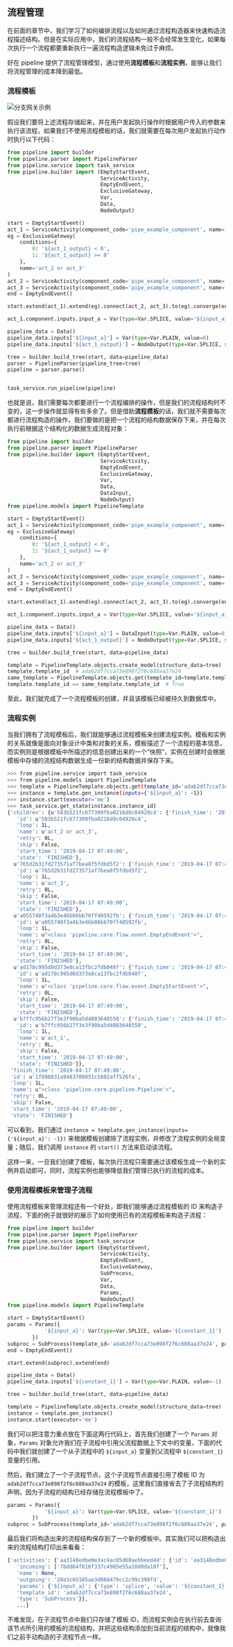 ## 流程管理

在前面的章节中，我们学习了如何编排流程以及如何通过流程构造器来快速构造流程描述结构。但是在实际应用中，我们的流程结构一般不会经常发生变化，如果每次执行一个流程都要重新执行一遍流程构造逻辑未免过于麻烦。

好在 pipeline 提供了流程管理模型，通过使用**流程模板**和**流程实例**，能够让我们将流程管理的成本降到最低。

### 流程模板

![分支网关示例](https://raw.githubusercontent.com/homholueng/md_pic/master/pipeline_doc/exclusive_gateway.png)

假设我们要将上述流程存储起来，并在用户发起执行操作时根据用户传入的参数来执行该流程，如果我们不使用流程模板的话，我们就需要在每次用户发起执行动作时执行以下代码：

```python
from pipeline import builder
from pipeline.parser import PipelineParser
from pipeline.service import task_service
from pipeline.builder import (EmptyStartEvent, 
                              ServiceActivity, 
                              EmptyEndEvent, 
                              ExclusiveGateway, 
                              Var, 
                              Data,
                              NodeOutput)

start = EmptyStartEvent()
act_1 = ServiceActivity(component_code='pipe_example_component', name='act_1')
eg = ExclusiveGateway(
    conditions={
        0: '${act_1_output} < 0',
        1: '${act_1_output} >= 0'
    },
    name='act_2 or act_3'
)
act_2 = ServiceActivity(component_code='pipe_example_component', name='act_2')
act_3 = ServiceActivity(component_code='pipe_example_component', name='act_3')
end = EmptyEndEvent()

start.extend(act_1).extend(eg).connect(act_2, act_3).to(eg).converge(end)

act_1.component.inputs.input_a = Var(type=Var.SPLICE, value='${input_a}')

pipeline_data = Data()
pipeline_data.inputs['${input_a}'] = Var(type=Var.PLAIN, value=0)
pipeline_data.inputs['${act_1_output}'] = NodeOutput(type=Var.SPLICE, source_act=act_1.id, source_key='input_a')

tree = builder.build_tree(start, data=pipeline_data)
parser = PipelineParser(pipeline_tree=tree)
pipeline = parser.parse()


task_service.run_pipeline(pipeline)
```

也就是说，我们需要每次都要进行一个流程编排的操作，但是我们的流程结构时不变的，这一步操作就显得有些多余了。但是借助**流程模板**的话，我们就不需要每次都进行流程构造的操作，我们要做的是把一个流程的结构数据保存下来，并在每次执行前根据这个结构化的数据生成流程对象：

```python
from pipeline import builder
from pipeline.parser import PipelineParser
from pipeline.builder import (EmptyStartEvent, 
                              ServiceActivity, 
                              EmptyEndEvent, 
                              ExclusiveGateway, 
                              Var, 
                              Data,
                              DataInput,
                              NodeOutput)
from pipeline.models import PipelineTemplate

start = EmptyStartEvent()
act_1 = ServiceActivity(component_code='pipe_example_component', name='act_1')
eg = ExclusiveGateway(
    conditions={
        0: '${act_1_output} < 0',
        1: '${act_1_output} >= 0'
    },
    name='act_2 or act_3'
)
act_2 = ServiceActivity(component_code='pipe_example_component', name='act_2')
act_3 = ServiceActivity(component_code='pipe_example_component', name='act_3')
end = EmptyEndEvent()

start.extend(act_1).extend(eg).connect(act_2, act_3).to(eg).converge(end)

act_1.component.inputs.input_a = Var(type=Var.SPLICE, value='${input_a}')

pipeline_data = Data()
pipeline_data.inputs['${input_a}'] = DataInput(type=Var.PLAIN, value=0)
pipeline_data.inputs['${act_1_output}'] = NodeOutput(type=Var.SPLICE, source_act=act_1.id, source_key='input_a')

tree = builder.build_tree(start, data=pipeline_data)

template = PipelineTemplate.objects.create_model(structure_data=tree)
template.template_id  # adab2df7cca73e898f2f6c688aa37e24
same_template = PipelineTemplate.objects.get(template_id=template.template_id)
template.template_id == same_template.template_id  # True
```

至此，我们就完成了一个流程模板的创建，并且该模板已经被持久到数据库中。

### 流程实例

当我们拥有了流程模板后，我们就能够通过流程模板来创建流程实例。模板和实例的关系就像是面向对象设计中类和对象的关系，模板描述了一个流程的基本信息，而实例则是根据模板中所描述的信息创建出来的一个“快照”，实例在创建时会根据模板中存储的流程结构数据生成一份新的结构数据并保存下来。

```bash
>>> from pipeline.service import task_service
>>> from pipeline.models import PipelineTemplate
>>> template = PipelineTemplate.objects.get(template_id='adab2df7cca73e898f2f6c688aa37e24')
>>> instance = template.gen_instance(inputs={'${input_a}': -1})
>>> instance.start(executor='me')
>>> task_service.get_state(instance.instance_id)
{'children': {u'583b521fc677309fba0216d0c04928c4': {'finish_time': '2019-04-17 07:49:00',
   'id': u'583b521fc677309fba0216d0c04928c4',
   'loop': 1L,
   'name': u'act_2 or act_3',
   'retry': 0L,
   'skip': False,
   'start_time': '2019-04-17 07:49:00',
   'state': 'FINISHED'},
  u'765d2b31fd273571af7bea8f5fdbd5f2': {'finish_time': '2019-04-17 07:49:00',
   'id': u'765d2b31fd273571af7bea8f5fdbd5f2',
   'loop': 1L,
   'name': u'act_3',
   'retry': 0L,
   'skip': False,
   'start_time': '2019-04-17 07:49:00',
   'state': 'FINISHED'},
  u'a055740f3a4b3e46b06bb70ff40592fb': {'finish_time': '2019-04-17 07:49:00',
   'id': u'a055740f3a4b3e46b06bb70ff40592fb',
   'loop': 1L,
   'name': u"<class 'pipeline.core.flow.event.EmptyEndEvent'>",
   'retry': 0L,
   'skip': False,
   'start_time': '2019-04-17 07:49:00',
   'state': 'FINISHED'},
  u'ad178c995d0d373e8ca13fbc2fdb048f': {'finish_time': '2019-04-17 07:49:00',
   'id': u'ad178c995d0d373e8ca13fbc2fdb048f',
   'loop': 1L,
   'name': u"<class 'pipeline.core.flow.event.EmptyStartEvent'>",
   'retry': 0L,
   'skip': False,
   'start_time': '2019-04-17 07:49:00',
   'state': 'FINISHED'},
  u'b7ffc956b27f3e3f90ba5d4803648550': {'finish_time': '2019-04-17 07:49:00',
   'id': u'b7ffc956b27f3e3f90ba5d4803648550',
   'loop': 1L,
   'name': u'act_1',
   'retry': 0L,
   'skip': False,
   'start_time': '2019-04-17 07:49:00',
   'state': 'FINISHED'}},
 'finish_time': '2019-04-17 07:49:00',
 'id': u'1f898831a9483708851c5802aff526fa',
 'loop': 1L,
 'name': u"<class 'pipeline.core.pipeline.Pipeline'>",
 'retry': 0L,
 'skip': False,
 'start_time': '2019-04-17 07:49:00',
 'state': 'FINISHED'}
```

可以看到，我们通过 `instance = template.gen_instance(inputs={'${input_a}': -1})` 来根据模板创建除了流程实例，并修改了流程实例的全局变量；随后，我们调用 `instance` 的 `start()` 方法来启动该流程。

这样一来，一旦我们创建了模板，每次执行流程只需要通过该模板生成一个新的实例并启动即可，同时，流程实例也能够降低我们管理已执行的流程的成本。

### 使用流程模板来管理子流程

使用流程模板来管理流程还有一个好处，即我们能够通过流程模板的 ID 来构造子流程，下面的例子就很好的展示了如何使用已有的流程模板来构造子流程：

```python
from pipeline import builder
from pipeline.parser import PipelineParser
from pipeline.service import task_service
from pipeline.builder import (EmptyStartEvent, 
                              ServiceActivity, 
                              EmptyEndEvent, 
                              ExclusiveGateway, 
                              SubProcess,
                              Var, 
                              Data,
                              Params,
                              NodeOutput)
from pipeline.models import PipelineTemplate

start = EmptyStartEvent()
params = Params({
            '${input_a}': Var(type=Var.SPLICE, value='${constant_1}')
        })
subproc = SubProcess(template_id='adab2df7cca73e898f2f6c688aa37e24', params=params)
end = EmptyEndEvent()

start.extend(subproc).extend(end)

pipeline_data = Data()
pipeline_data.inputs['${constant_1}'] = Var(type=Var.PLAIN, value=-1)

tree = builder.build_tree(start, data=pipeline_data)

template = PipelineTemplate.objects.create_model(structure_data=tree)
instance = template.gen_instance()
instance.start(executor='me')
```

我们可以把注意力重点放在下面这两行代码上，首先我们创建了一个 `Params` 对象，`Params` 对象允许我们在子流程中引用父流程数据上下文中的变量，下面的代码中我们就创建了一个从子流程中的 `${input_a}` 变量到父流程中 `${constant_1}` 变量的引用。

然后，我们建立了一个子流程节点，这个子流程节点直接引用了模板 ID 为 `adab2df7cca73e898f2f6c688aa37e24` 的模板，这里我们直接省去了子流程结构的声明，因为子流程的结构已经存储在流程模板中了。

```python
params = Params({
            '${input_a}': Var(type=Var.SPLICE, value='${constant_1}')
        })
subproc = SubProcess(template_id='adab2df7cca73e898f2f6c688aa37e24', params=params)
```

最后我们将构造出来的流程结构保存到了一个新的模板中。其实我们可以把构造出来的流程结构打印出来看看：

```python
{'activities': {'aa3148edbe0e3ac4ac85d60aebbeed4d': {'id': 'aa3148edbe0e3ac4ac85d60aebbeed4d',
   'incoming': ['7bdd64f816f337c4985e55a10d0da10f'],
   'name': None,
   'outgoing': '28e3c65105ae3d868479cc2c99c398fd',
   'params': {'${input_a}': {'type': 'splice', 'value': '${constant_1}'}},
   'template_id': 'adab2df7cca73e898f2f6c688aa37e24',
   'type': 'SubProcess'}},
   ...}
```

不难发现，在子流程节点中我们只存储了模板 ID，而流程实例会在执行前去查询该节点所引用的模板的流程结构，并把这些结构添加到当前流程的结构中，就像我们之前手动构造的子流程节点一样。

